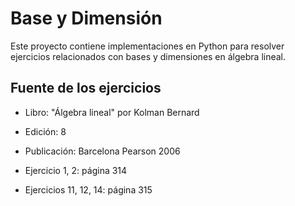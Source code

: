 # Base y Dimensión

Este proyecto contiene implementaciones en Python para resolver ejercicios relacionados con bases y dimensiones en álgebra lineal.

## Fuente de los ejercicios

- Libro: "Álgebra lineal" por Kolman Bernard
- Edición: 8
- Publicación: Barcelona Pearson 2006

- Ejercicio 1, 2: página 314
- Ejercicios 11, 12, 14: página 315
